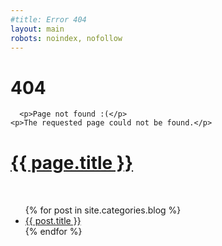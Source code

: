 ```yaml
---
#title: Error 404
layout: main
robots: noindex, nofollow
---
```

  <body>
  <div>
    <h1>404</h1>

      <p>Page not found :(</p>
    <p>The requested page could not be found.</p>
  </div>
  <div class="post-wrapper">
    <h1 class="post-title" style="margin-bottom: 50px;"><a href="{{ page.url }}" title="{{ page.title }}">{{ page.title }}</a></h1>
    <ul>
      {% for post in site.categories.blog %}
      <li>
        <a href="{{ post.url }}" class="title">{{ post.title }}</a>
      </li>
      {% endfor %}
    </ul>
  </div>
</body>
